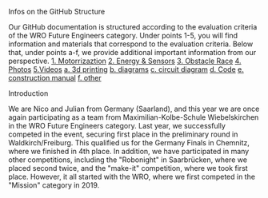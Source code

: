 Infos on the GitHub Structure

Our GitHub documentation is structured according to the evaluation criteria of the WRO Future Engineers category. Under points 1-5, you will find information and materials that correspond to the evaluation criteria. Below that, under points a-f, we provide additional important information from our perspective.
[1. Motorrizaztion](https://github.com/NickTechMaster/WRO_Future_Engineers_MKS_Robotics_2024_Izmir/tree/main/1.%20Motorization
)
[2. Energy & Sensors](www.google.de)
[3. Obstacle Race](www.google.de)
[4. Photos](www.google.de)
[5.Videos](www.google.de)
[a. 3d printing](www.google.de)
[b. diagrams](www.google.de)
[c. circuit diagram](www.google.de)
[d. Code](www.google.de)
[e. construction manual](www.google.de)
[f. other](www.google.de)


Introduction

We are Nico and Julian from Germany (Saarland), and this year we are once again participating as a team from Maximilian-Kolbe-Schule Wiebelskirchen in the WRO Future Engineers category. Last year, we successfully competed in the event, securing first place in the preliminary round in Waldkirch/Freiburg. This qualified us for the Germany Finals in Chemnitz, where we finished in 4th place. In addition, we have participated in many other competitions, including the "Robonight" in Saarbrücken, where we placed second twice, and the "make-it" competition, where we took first place. However, it all started with the WRO, where we first competed in the "Mission" category in 2019.
